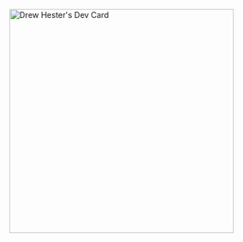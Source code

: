 <a href="https://app.daily.dev/DHester"><img src="https://api.daily.dev/devcards/8d2e91daee514ade957d6fa4b4068e96.png?r=rdq" width="400" alt="Drew Hester's Dev Card"/></a>
